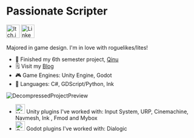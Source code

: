 # Passionate Scripter
[<img src='https://user-images.githubusercontent.com/107462457/236710107-7cd28589-c4e8-4797-bfc9-600ba72787a5.png' alt='Itch.io' height='35'>](https://tom-grzembke.itch.io)
[<img src='https://user-images.githubusercontent.com/107462457/236710152-5a78f4ba-5d5f-4804-9fa8-e523d9386e11.png' alt='LinkedIn' height='35'>](https://www.linkedin.com/in/tom-grzembke-845b79266)

Majored in game design.
I'm in love with roguelikes/lites!


- 🔭 Finished my 6th semester project, [Qinu](https://tom-grzembke.itch.io/qinu)
- 🗒️ Visit my [Blog](https://tommygamedev.hashnode.dev/?source=top_nav_blog_home)
- 🎮 Game Engines: Unity Engine, Godot
- 📗 Languages: C#, GDScript/Python, Ink
  
![DecompressedProjectPreview](https://github.com/TomGrzembke/TomGrzembke/assets/107462457/4d28b252-e399-4eda-9e36-c5f5a098af63)

- <img src='https://github.com/TomGrzembke/TomGrzembke/assets/107462457/45bd5761-af47-482c-9c66-d24e8f8eb1e2' alt = 'Unity' height='25'> Unity plugins I've worked with: Input System, URP, Cinemachine, Navmesh, Ink , Fmod and Mybox
- <img src='https://github.com/TomGrzembke/TomGrzembke/assets/107462457/5a4c19bb-2494-4926-9113-5185cf26a164' alt = 'Godot' height='25'> Godot plugins I've worked with: Dialogic
  #
